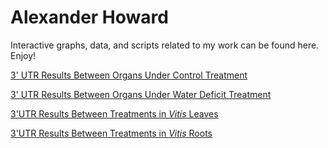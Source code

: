 # Alexander Howard
Interactive graphs, data, and scripts related to my work can be found here. Enjoy!

[3' UTR Results Between Organs Under Control Treatment](https://alexanderjhoward.github.io/Leaf_Treatment_Comp_3UTR_Results.html)

[3' UTR Results Between Organs Under Water Deficit Treatment](https://alexanderjhoward.github.io/Root_Treatment_Comp_3UTR_Results.html)

[3'UTR Results Between Treatments in *Vitis* Leaves](https://alexanderjhoward.github.io/Control_Organ_Comp_3UTR_Results.html)

[3'UTR Results Between Treatments in *Vitis* Roots](https://alexanderjhoward.github.io/WD_Organ_Comp_3UTR_Results.html)
